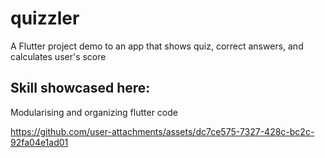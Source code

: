 # quizzler
A Flutter project demo to an app that shows quiz, correct answers, and calculates user's score

## Skill showcased here:
Modularising and organizing flutter code



https://github.com/user-attachments/assets/dc7ce575-7327-428c-bc2c-92fa04e1ad01

